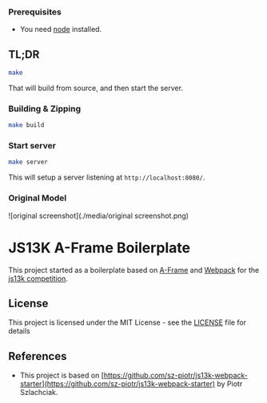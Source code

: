 ### Prerequisites

- You need [node](https://nodejs.org/en/download/current/) installed.

## TL;DR
```bash
make
```
That will build from source, and then start the server.

### Building & Zipping

```bash
make build
```

### Start server


```bash
make server
```

This will setup a server listening at `http://localhost:8080/`.


### Original Model
![original screenshot](./media/original screenshot.png)


# JS13K A-Frame Boilerplate

This project started as a boilerplate based on [A-Frame](https://aframe.io/) and [Webpack](https://webpack.js.org/) for the [js13k competition](https://2019.js13kgames.com/).


## License

This project is licensed under the MIT License - see the [LICENSE](LICENSE) file for details

## References

* This project is based on [https://github.com/sz-piotr/js13k-webpack-starter](https://github.com/sz-piotr/js13k-webpack-starter) by Piotr Szlachciak.
